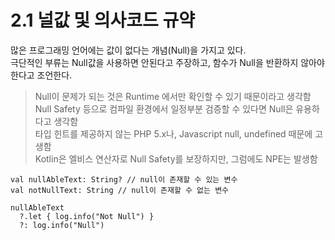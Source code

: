 # 2.1 널값 및 의사코드 규약

많은 프로그래밍 언어에는 값이 없다는 개념(Null)을 가지고 있다.  
극단적인 부류는 Null값을 사용하면 안된다고 주장하고, 함수가 Null을 반환하지 않아야 한다고 조언한다.

> Null이 문제가 되는 것은 Runtime 에서만 확인할 수 있기 때문이라고 생각함  
> Null Safety 등으로 컴파일 환경에서 일정부분 검증할 수 있다면 Null은 유용하다고 생각함  
> 타입 힌트를 제공하지 않는 PHP 5.x나, Javascript null, undefined 때문에 고생함  
> Kotlin은 엘비스 연산자로 Null Safety를 보장하지만, 그럼에도 NPE는 발생함  

```
val nullAbleText: String? // null이 존재할 수 있는 변수
val notNullText: String // null이 존재할 수 없는 변수

nullAbleText
  ?.let { log.info("Not Null") } 
  ?: log.info("Null")
```
